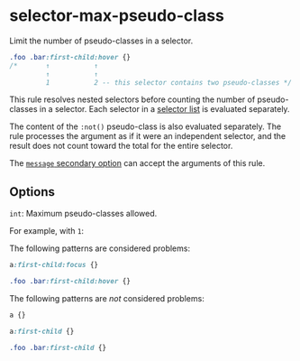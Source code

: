 # selector-max-pseudo-class

Limit the number of pseudo-classes in a selector.

<!-- prettier-ignore -->
```css
.foo .bar:first-child:hover {}
/*       ↑           ↑
         ↑           ↑
         1           2 -- this selector contains two pseudo-classes */
```

This rule resolves nested selectors before counting the number of pseudo-classes in a selector. Each selector in a [selector list](https://www.w3.org/TR/selectors4/#selector-list) is evaluated separately.

The content of the `:not()` pseudo-class is also evaluated separately. The rule processes the argument as if it were an independent selector, and the result does not count toward the total for the entire selector.

The [`message` secondary option](https://github.com/stylelint/stylelint/16.10.0/docs/user-guide/configure.md#message) can accept the arguments of this rule.

## Options

`int`: Maximum pseudo-classes allowed.

For example, with `1`:

The following patterns are considered problems:

<!-- prettier-ignore -->
```css
a:first-child:focus {}
```

<!-- prettier-ignore -->
```css
.foo .bar:first-child:hover {}
```

The following patterns are _not_ considered problems:

<!-- prettier-ignore -->
```css
a {}
```

<!-- prettier-ignore -->
```css
a:first-child {}
```

<!-- prettier-ignore -->
```css
.foo .bar:first-child {}
```
